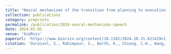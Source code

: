 ```yaml
---
title: "Neural mechanisms of the transition from planning to execution in speech production"
collection: publications
category: preprints
permalink: /publication/2024-neural-mechanisms-speech
date: 2024-01-01
venue: 'bioRxiv'
paperurl: 'https://www.biorxiv.org/content/10.1101/2024.10.31.621419v1'
citation: 'Duraivel, S., Rahimpour, S., Barth, K., Chiang, C.H., Wang, C., Harward, S., Lad, N., Sexton, D., Friedman, A., Southwell, D., Sinha, S., Vestal, M., Viventi, J., Cogan, G. (2024). &quot;Neural mechanisms of the transition from planning to execution in speech production.&quot; <i>bioRxiv</i>.'
---
```

